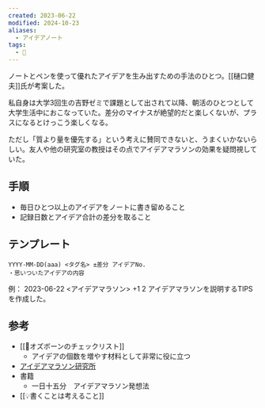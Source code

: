```yaml
---
created: 2023-06-22
modified: 2024-10-23
aliases:
  - アイデアノート
tags:
  - 📝
---
```

ノートとペンを使って優れたアイデアを生み出すための手法のひとつ。[[樋口健夫]]氏が考案した。

私自身は大学3回生の吉野ゼミで課題として出されて以降、朝活のひとつとして大学生活中におこなっていた。差分のマイナスが絶望的だと楽しくないが、プラスになるとけっこう楽しくなる。

ただし「質より量を優先する」という考えに賛同できないと、うまくいかないらしい。友人や他の研究室の教授はその点でアイデアマラソンの効果を疑問視していた。

## 手順
- 毎日ひとつ以上のアイデアをノートに書き留めること
- 記録日数とアイデア合計の差分を取ること

## テンプレート
```
YYYY-MM-DD(aaa) <タグ名> ±差分 アイデアNo.
・思いついたアイデアの内容
```
例：
	2023-06-22 <アイデアマラソン> +1 2
	アイデアマラソンを説明するTIPSを作成した。

## 参考
- [[📑オズボーンのチェックリスト]]
	- アイデアの個数を増やす材料として非常に役に立つ
- [アイデアマラソン研究所](https://www.idea-marathon.com/)
- 書籍
	- 一日十五分　アイデアマラソン発想法
- [[💡書くことは考えること]] 